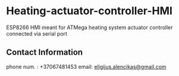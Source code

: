 # Heating-actuator-controller-HMI
ESP8266 HMI meant for ATMega heating system actuator controller connected via serial port
## Contact Information
phone num. : +37067481453
email: eligijus.alencikas@gmail.com
